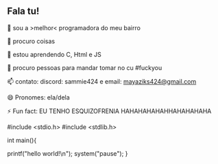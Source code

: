 Fala tu!
--------------------------------------------
👋 sou a >melhor< programadora do meu bairro

👀 procuro coisas

🌱 estou aprendendo C, Html e JS

💞️ procuro pessoas para mandar tomar no cu #fuckyou

📫 contato: discord: sammie424 e email: mayaziks424@gmail.com

😄 Pronomes: ela/dela

⚡ Fun fact: EU TENHO ESQUIZOFRENIA HAHAHAHAHAHHAHAHAHAHA

#include <stdio.h> #include <stdlib.h>

int main(){

printf("hello world!\n");
system("pause");
}
